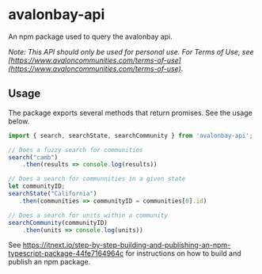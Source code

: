 # avalonbay-api

An npm package used to query the avalonbay api.

*Note: This API should only be used for personal use. For Terms of Use, see [https://www.avaloncommunities.com/terms-of-use](https://www.avaloncommunities.com/terms-of-use)*.

## Usage
The package exports several methods that return promises. See the usage below.
```js
import { search, searchState, searchCommunity } from 'avalonbay-api';

// Does a fuzzy search for communities
search("camb")
    .then(results => console.log(results))

// Does a search for communnities in a given state
let communityID;
searchState("California")
   .then(communities => communityID = communities[0].id)

// Does a search for units within a community
searchCommunity(communityID)
    .then(units => console.log(units))

```

See https://itnext.io/step-by-step-building-and-publishing-an-npm-typescript-package-44fe7164964c for instructions on how to build and publish an npm package.